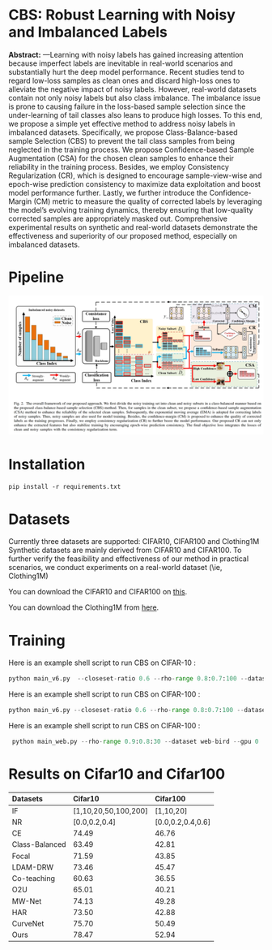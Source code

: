 # CBS: Robust Learning with Noisy and Imbalanced Labels
**Abstract:** —Learning with noisy labels has gained increasing attention because imperfect labels are inevitable in real-world scenarios and substantially hurt the deep model performance. Recent studies tend to regard low-loss samples as clean ones and discard high-loss ones to alleviate the negative impact of noisy labels. However, real-world datasets contain not only noisy labels but also class imbalance. The imbalance issue is prone to causing failure in the loss-based sample selection since the under-learning of tail classes also leans to produce high losses. To this end, we propose a simple yet effective method to address noisy labels in imbalanced datasets. Specifically, we propose Class-Balance-based sample Selection (CBS) to prevent the tail class samples from being neglected in the training process. We propose Confidence-based Sample Augmentation (CSA) for the chosen clean samples to enhance their reliability in the training process. Besides, we employ Consistency Regularization (CR), which is designed to encourage sample-view-wise and epoch-wise prediction consistency to maximize data exploitation and boost model performance further. Lastly, we further introduce the Confidence-Margin (CM) metric to measure the quality of corrected labels by leveraging the model’s evolving training dynamics, thereby ensuring that low-quality corrected samples are appropriately masked out. Comprehensive experimental results on synthetic and real-world datasets demonstrate the effectiveness and superiority of our proposed method, especially on imbalanced datasets.

# Pipeline

![framework](Figure.png)

# Installation
```
pip install -r requirements.txt
```

# Datasets
Currently three datasets are supported: CIFAR10, CIFAR100 and Clothing1M
Synthetic datasets are mainly derived from CIFAR10 and CIFAR100. 
To further verify the feasibility and effectiveness of our method in practical scenarios, we conduct experiments on a real-world dataset (\ie, Clothing1M)

You can download the CIFAR10 and CIFAR100 on [this](https://www.cs.toronto.edu/~kriz/cifar.html).

You can download the Clothing1M from [here](https://github.com/lightas/Occluded-DukeMTMC-Dataset).

# Training

Here is an example shell script to run CBS on CIFAR-10 :

```python
python main_v6.py  --closeset-ratio 0.6 --rho-range 0.8:0.7:100 --dataset cifar10 --imb-factor 0.02 --gpu 0
```

Here is an example shell script to run CBS on CIFAR-100 :

```python
python main_v6.py --closeset-ratio 0.6 --rho-range 0.8:0.7:100 --dataset cifar100 --imb-factor 0.02 --gpu 0
```

Here is an example shell script to run CBS on CIFAR-100 :

```python
 python main_web.py --rho-range 0.9:0.8:30 --dataset web-bird --gpu 0
```

# Results on Cifar10 and Cifar100

| Datasets               |  Cifar10               |   Cifar100                | 
|:-----------------------|:-----------------------|:--------------------------|
|  IF                    | [1,10,20,50,100,200]   |    [1,10,20]              |
|  NR                    |  [0.0,0.2,0.4]         |     [0.0,0.2,0.4,0.6]     |
|  CE                    |  74.49                 | 46.76                     |
|  Class-Balanced        |63.49                   |     42.81                 |
|  Focal                 |71.59                   |         43.85             |
|  LDAM-DRW              |  73.46                 |         45.47             |
|Co-teaching             |  60.63                 |         36.55             |
|O2U                     |  65.01                 |         40.21             |
|MW-Net                  |  74.13                 |         49.28             |
|HAR                     | 73.50                  |          42.88            |
|CurveNet                |  75.70                 | 50.49                     |
|Ours                    |78.47                   |     52.94                 |

